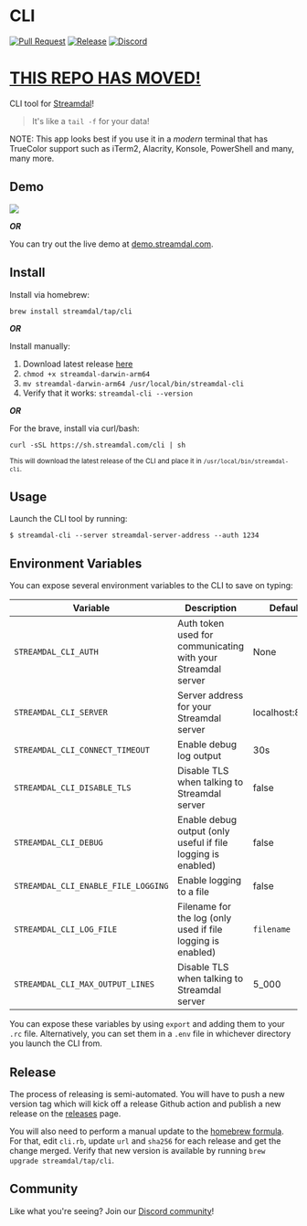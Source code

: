 CLI
===
[![Pull Request](https://github.com/streamdal/cli/actions/workflows/pr.yaml/badge.svg)](https://github.com/streamdal/cli/actions/workflows/pr.yaml)
[![Release](https://github.com/streamdal/cli/actions/workflows/release.yaml/badge.svg)](https://github.com/streamdal/cli/actions/workflows/release.yaml)
[![Discord](https://img.shields.io/badge/Community-Discord-4c57e8.svg)](https://discord.gg/streamdal)

# [THIS REPO HAS MOVED!](https://github.com/streamdal/streamdal)

CLI tool for [Streamdal](https://streamdal.com)!

> It's like a `tail -f` for your data!

NOTE: This app looks best if you use it in a _modern_ terminal that has TrueColor
support such as iTerm2, Alacrity, Konsole, PowerShell and many, many more.

## Demo
<img src="./assets/demo.gif">

_**OR**_

You can try out the live demo at [demo.streamdal.com](https://demo.streamdal.com).

## Install
Install via homebrew:
```
brew install streamdal/tap/cli
```

_**OR**_

Install manually:

1. Download latest release [here](https://github.com/streamdal/cli/releases)
2. `chmod +x streamdal-darwin-arm64`
3. `mv streamdal-darwin-arm64 /usr/local/bin/streamdal-cli`
4. Verify that it works: `streamdal-cli --version`

_**OR**_

For the brave, install via curl/bash:

`curl -sSL https://sh.streamdal.com/cli | sh`

<sub>This will download the latest release of the CLI and place it in `/usr/local/bin/streamdal-cli`.</sub>

## Usage

Launch the CLI tool by running:

```
$ streamdal-cli --server streamdal-server-address --auth 1234
```

## Environment Variables

You can expose several environment variables to the CLI to save on typing:

| Variable                            | Description                                                  | Default        | Required |  
|-------------------------------------|--------------------------------------------------------------|----------------|---------|
| `STREAMDAL_CLI_AUTH`                | Auth token used for communicating with your Streamdal server | None           | **true** |
| `STREAMDAL_CLI_SERVER`              | Server address for your Streamdal server                     | localhost:8082 | **true** |
| `STREAMDAL_CLI_CONNECT_TIMEOUT`     | Enable debug log output                                      | 30s            | false | 
| `STREAMDAL_CLI_DISABLE_TLS`         | Disable TLS when talking to Streamdal server                 | false          | false | 
| `STREAMDAL_CLI_DEBUG`               | Enable debug output (only useful if file logging is enabled) | false          | false |
| `STREAMDAL_CLI_ENABLE_FILE_LOGGING` | Enable logging to a file                                     | false          | false |
| `STREAMDAL_CLI_LOG_FILE`            | Filename for the log (only used if file logging is enabled)  | `filename`     | false |
| `STREAMDAL_CLI_MAX_OUTPUT_LINES`    | Disable TLS when talking to Streamdal server                 | 5_000          | false |

You can expose these variables by using `export` and adding them to your `.rc`
file. Alternatively, you can set them in a `.env` file in whichever directory 
you launch the CLI from.

## Release
The process of releasing is semi-automated. You will have to push a new version
tag which will kick off a release Github action and publish a new release on
the [releases](https://github.com/streamdal/cli/releases) page.

You will also need to perform a manual update to the 
[homebrew formula](https://github.com/streamdal/homebrew-tap).
For that, edit `cli.rb`, update `url` and `sha256` for each release and get the
change merged. Verify that new version is available by running 
`brew upgrade streamdal/tap/cli`.

## Community

Like what you're seeing? Join our [Discord community](https://discord.gg/streamdal)!

